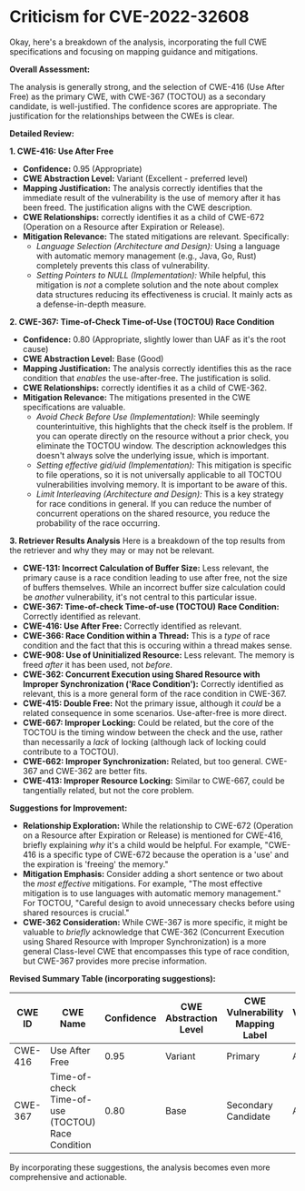# Criticism for CVE-2022-32608

Okay, here's a breakdown of the analysis, incorporating the full CWE specifications and focusing on mapping guidance and mitigations.

**Overall Assessment:**

The analysis is generally strong, and the selection of CWE-416 (Use After Free) as the primary CWE, with CWE-367 (TOCTOU) as a secondary candidate, is well-justified.  The confidence scores are appropriate. The justification for the relationships between the CWEs is clear.

**Detailed Review:**

**1. CWE-416: Use After Free**

*   **Confidence:** 0.95 (Appropriate)
*   **CWE Abstraction Level:** Variant (Excellent - preferred level)
*   **Mapping Justification:**  The analysis correctly identifies that the immediate result of the vulnerability is the use of memory after it has been freed. The justification aligns with the CWE description.
*   **CWE Relationships:** correctly identifies it as a child of CWE-672 (Operation on a Resource after Expiration or Release).
*   **Mitigation Relevance:** The stated mitigations are relevant. Specifically:
    *   *Language Selection (Architecture and Design):* Using a language with automatic memory management (e.g., Java, Go, Rust) completely prevents this class of vulnerability.
    *   *Setting Pointers to NULL (Implementation):*  While helpful, this mitigation is *not* a complete solution and the note about complex data structures reducing its effectiveness is crucial. It mainly acts as a defense-in-depth measure.

**2. CWE-367: Time-of-Check Time-of-Use (TOCTOU) Race Condition**

*   **Confidence:** 0.80 (Appropriate, slightly lower than UAF as it's the root cause)
*   **CWE Abstraction Level:** Base (Good)
*   **Mapping Justification:**  The analysis correctly identifies this as the race condition that *enables* the use-after-free.  The justification is solid.
*   **CWE Relationships:** correctly identifies it as a child of CWE-362.
*   **Mitigation Relevance:** The mitigations presented in the CWE specifications are valuable.
    *   *Avoid Check Before Use (Implementation):*  While seemingly counterintuitive, this highlights that the check itself is the problem.  If you can operate directly on the resource without a prior check, you eliminate the TOCTOU window. The description acknowledges this doesn't always solve the underlying issue, which is important.
    *   *Setting effective gid/uid (Implementation):* This mitigation is specific to file operations, so it is not universally applicable to all TOCTOU vulnerabilities involving memory. It is important to be aware of this.
    *   *Limit Interleaving (Architecture and Design):*  This is a key strategy for race conditions in general.  If you can reduce the number of concurrent operations on the shared resource, you reduce the probability of the race occurring.

**3. Retriever Results Analysis**
Here is a breakdown of the top results from the retriever and why they may or may not be relevant.

*   **CWE-131: Incorrect Calculation of Buffer Size:** Less relevant, the primary cause is a race condition leading to use after free, not the size of buffers themselves. While an incorrect buffer size calculation could be *another* vulnerability, it's not central to this particular issue.
*   **CWE-367: Time-of-check Time-of-use (TOCTOU) Race Condition:** Correctly identified as relevant.
*   **CWE-416: Use After Free:** Correctly identified as relevant.
*   **CWE-366: Race Condition within a Thread:** This is a *type* of race condition and the fact that this is occuring within a thread makes sense.
*   **CWE-908: Use of Uninitialized Resource:** Less relevant. The memory is freed *after* it has been used, not *before*.
*   **CWE-362: Concurrent Execution using Shared Resource with Improper Synchronization ('Race Condition'):** Correctly identified as relevant, this is a more general form of the race condition in CWE-367.
*   **CWE-415: Double Free:** Not the primary issue, although it *could* be a related consequence in some scenarios.  Use-after-free is more direct.
*   **CWE-667: Improper Locking:** Could be related, but the core of the TOCTOU is the timing window between the check and the use, rather than necessarily a *lack* of locking (although lack of locking could contribute to a TOCTOU).
*   **CWE-662: Improper Synchronization:** Related, but too general. CWE-367 and CWE-362 are better fits.
*   **CWE-413: Improper Resource Locking:** Similar to CWE-667, could be tangentially related, but not the core problem.

**Suggestions for Improvement:**

*   **Relationship Exploration:** While the relationship to CWE-672 (Operation on a Resource after Expiration or Release) is mentioned for CWE-416, briefly explaining *why* it's a child would be helpful.  For example, "CWE-416 is a specific type of CWE-672 because the operation is a 'use' and the expiration is 'freeing' the memory."
*   **Mitigation Emphasis:** Consider adding a short sentence or two about the *most effective* mitigations. For example, "The most effective mitigation is to use languages with automatic memory management."  For TOCTOU, "Careful design to avoid unnecessary checks before using shared resources is crucial."
*   **CWE-362 Consideration:** While CWE-367 is more specific, it might be valuable to *briefly* acknowledge that CWE-362 (Concurrent Execution using Shared Resource with Improper Synchronization) is a more general Class-level CWE that encompasses this type of race condition, but CWE-367 provides more precise information.

**Revised Summary Table (incorporating suggestions):**

| CWE ID | CWE Name | Confidence | CWE Abstraction Level | CWE Vulnerability Mapping Label | CWE-Vulnerability Mapping Notes |
|---|---|---|---|---|---|
| CWE-416 | Use After Free | 0.95 | Variant | Primary | Allowed |  Caused by accessing memory after it has been freed. The most effective mitigation is using languages with automatic memory management. |
| CWE-367 | Time-of-check Time-of-use (TOCTOU) Race Condition | 0.80 | Base | Secondary Candidate | Allowed | The race condition enables the UAF by allowing a resource to be freed between a check and use. Careful design to avoid unnecessary checks before using shared resources is crucial. Also consider CWE-362 as a more general alternative, |

By incorporating these suggestions, the analysis becomes even more comprehensive and actionable.